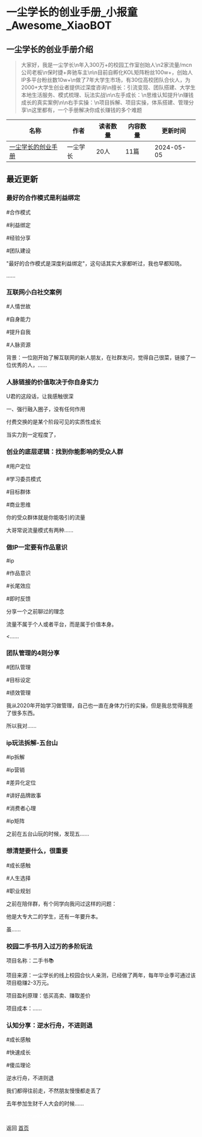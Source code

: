 # 一尘学长的创业手册_小报童_Awesome_XiaoBOT

## 一尘学长的创业手册介绍
> 大家好，我是一尘学长\n年入300万+的校园工作室创始人\n2家流量/mcn公司老板\n保时捷+奔驰车主\n\n目前自孵化KOL矩阵粉丝100w+，创始人IP多平台粉丝数10w+\n做了7年大学生市场，有30位高校团队合伙人，为2000+大学生创业者提供过深度咨询\n擅长：引流变现、团队搭建、大学生本地生活服务、模式梳理、玩法实战\n\n左手成长：\n思维认知提升\n赚钱成长的真实案例\n\n右手实操：\n项目拆解、项目实操，体系搭建、管理分享\n这里都有，一个手册解决你成长赚钱的多个难题  
  


|名称|作者|读者数量|内容数量|更新时间|
|---|---|---|---|---|
|[一尘学长的创业手册](https://xiaobot.net/p/dxscy888888?refer=9c3f1c95-a052-465a-9902-f6d75080262a)|一尘学长|20人|11篇|2024-05-05|

## 最近更新
### 最好的合作模式是利益绑定

#合作模式

#利益绑定

#经验分享

#团队建设

"最好的合作模式是深度利益绑定"，这句话其实大家都听过，我也早都知晓。

......

### 互联网小白社交案例

#人情世故

#自身能力

#提升自我

#人脉资源

背景：一位刚开始了解互联网的新人朋友，在社群发问，觉得自己很菜，链接了一位优秀的人，......

### 人脉链接的价值取决于你自身实力

U君的这段话，让我感触很深

一、强行融入圈子，没有任何作用

付费交换的是某个阶段可见的实质性成长

当实力到一定程度了，

### 创业的底层逻辑：找到你能影响的受众人群

#用户定位

#学习委员模式

#目标群体

#商业思维

你的受众群体就是你能吸引的流量

大哥常说流量模式有两种......

### 做IP一定要有作品意识

#ip

#作品意识

#长尾效应

#即时反馈

分享一个之前聊过的理念

流量不属于个人或者平台，而是属于价值本身。

<......

### 团队管理的4则分享

#团队管理

#目标设定

#绩效管理

我从2020年开始学习做管理，自己也一直在身体力行的实操，但是我总觉得我差了很多东西。

所以我对......

### ip玩法拆解-五台山

#ip拆解

#ip营销

#差异化定位

#讲好品牌故事

#消费者心理

#ip矩阵

之前在五台山玩的时候，发现五......

### 想清楚要什么，很重要

#成长感触

#人生选择

#职业规划

之前在陪伴群，有个同学向我问过这样的问题：

他是大专大二的学生，还有一年要升本。

虽......

### 校园二手书月入过万的多阶玩法

项目名称：二手书📚

项目来源：一尘学长的线上校园合伙人亲测，已经做了两年，每年毕业季可通过该项目稳赚2-3万元。

项目盈利原理：低买高卖、赚取差价

项目成本：......

### 认知分享：逆水行舟，不进则退

#成长感触

#快速成长

#傻瓜理论

逆水行舟，不进则退

我们都得往前走，不然朋友慢慢都走丢了

去年参加生财千人大会的时候......


<a href="https://github.com/Reno9527/awesome-xiaobot" style="color: white; text-decoration: none;">awesome-xiaobot</a>

返回 [首页](../README.md)
